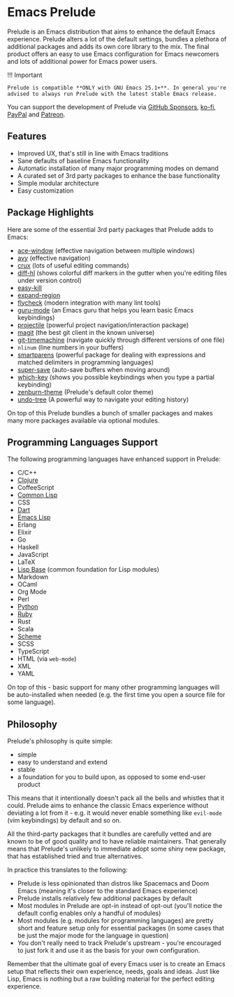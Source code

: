 # Emacs Prelude

Prelude is an Emacs distribution that aims to enhance the default
Emacs experience.  Prelude alters a lot of the default settings,
bundles a plethora of additional packages and adds its own core
library to the mix. The final product offers an easy to use Emacs
configuration for Emacs newcomers and lots of additional power for
Emacs power users.

!!! Important

    Prelude is compatible **ONLY with GNU Emacs 25.1+**. In general you're
    advised to always run Prelude with the latest stable Emacs release.

You can support the development of Prelude via
[GitHub Sponsors](https://github.com/sponsors/bbatsov),
[ko-fi](https://www.ko-fi.com/bbatsov),
[PayPal](https://www.paypal.me/bbatsov) and
[Patreon](https://www.patreon.com/bbatsov).

## Features

* Improved UX, that's still in line with Emacs traditions
* Sane defaults of baseline Emacs functionality
* Automatic installation of many major programming modes on demand
* A curated set of 3rd party packages to enhance the base functionality
* Simple modular architecture
* Easy customization

## Package Highlights

Here are some of the essential 3rd party packages that Prelude adds to Emacs:

* [ace-window](https://github.com/abo-abo/ace-window) (effective navigation between multiple windows)
* [avy](https://github.com/abo-abo/avy) (effective navigation)
* [crux](https://github.com/bbatsov/crux) (lots of useful editing commands)
* [diff-hl](https://github.com/dgutov/diff-hl) (shows colorful diff markers in the gutter when you're editing files under version control)
* [easy-kill](https://github.com/leoliu/easy-kill)
* [expand-region](https://github.com/magnars/expand-region.el)
* [flycheck](https://www.flycheck.org/) (modern integration with many lint tools)
* [guru-mode](https://github.com/bbatsov/guru-mode) (an Emacs guru that helps you learn basic Emacs keybindings)
* [projectile](https://github.com/bbatsov/projectile) (powerful project navigation/interaction package)
* [magit](https://magit.vc/) (the best git client in the known universe)
* [git-timemachine](https://gitlab.com/pidu/git-timemachine) (navigate quickly through different versions of one file)
* `nlinum` (line numbers in your buffers)
* [smartparens](https://github.com/Fuco1/smartparens) (powerful package for dealing with expressions and matched delimiters in programming languages)
* [super-save](https://github.com/bbatsov/super-save) (auto-save buffers when moving around)
* [which-key](https://github.com/justbur/emacs-which-key) (shows you possible keybindings when you type a partial keybinding)
* [zenburn-theme](https://github.com/bbatsov/zenburn-emacs) (Prelude's default color theme)
* [undo-tree](https://elpa.gnu.org/packages/undo-tree.html) (A powerful way to navigate your editing history)

On top of this Prelude bundles a bunch of smaller packages and makes many more packages available via optional modules.

## Programming Languages Support

The following programming languages have enhanced support in Prelude:

- C/C++
- [Clojure](modules/clojure.md)
- CoffeeScript
- [Common Lisp](modules/common_lisp.md)
- CSS
- [Dart](modules/dart.md)
- [Emacs Lisp](modules/emacs_lisp.md)
- Erlang
- Elixir
- Go
- Haskell
- JavaScript
- LaTeX
- [Lisp Base](modules/lisp.md) (common foundation for Lisp modules)
- Markdown
- OCaml
- Org Mode
- Perl
- [Python](modules/python.md)
- [Ruby](modules/ruby.md)
- Rust
- Scala
- [Scheme](modules/scheme.md)
- SCSS
- TypeScript
- HTML (via `web-mode`)
- XML
- YAML

On top of this - basic support for many other programming languages will be auto-installed when needed (e.g. the first time you open a source file for some language).

## Philosophy

Prelude's philosophy is quite simple:

* simple
* easy to understand and extend
* stable
* a foundation for you to build upon, as opposed to some end-user product

This means that it intentionally doesn't pack all the bells and whistles that it could.
Prelude aims to enhance the classic Emacs experience without deviating a lot from it - e.g.
it would never enable something like `evil-mode` (vim keybindings) by default and so on.

All the third-party packages that it bundles are carefully vetted and are known to be of
good quality and to have reliable maintainers. That generally means that Prelude's unlikely
to immediate adopt some shiny new package, that has established tried and true alternatives.

In practice this translates to the following:

* Prelude is less opinionated than distros like Spacemacs and Doom Emacs (meaning it's closer to the standard Emacs experience)
* Prelude installs relatively few additional packages by default
* Most modules in Prelude are opt-in instead of opt-out (you'll notice the default config enables only a handful of modules)
* Most modules (e.g. modules for programming languages) are pretty short and feature setup only for essential packages (in some cases that be just the major mode for the language in question)
* You don't really need to track Prelude's upstream - you're encouraged to just fork it and use it as the basis for your own configuration.

Remember that the ultimate goal of every Emacs user is to create an Emacs setup that reflects their own experience, needs, goals and ideas. Just like Lisp,
Emacs is nothing but a raw building material for the perfect editing experience.
